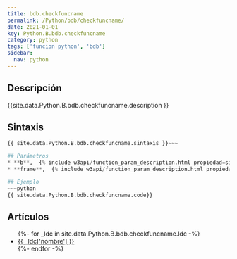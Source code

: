 ```yaml
---
title: bdb.checkfuncname
permalink: /Python/bdb/checkfuncname/
date: 2021-01-01
key: Python.B.bdb.checkfuncname
category: python
tags: ['funcion python', 'bdb']
sidebar: 
  nav: python
---
```


## Descripción
{{site.data.Python.B.bdb.checkfuncname.description }}

## Sintaxis
~~~python
{{ site.data.Python.B.bdb.checkfuncname.sintaxis }}~~~

## Parámetros
* **b**,  {% include w3api/function_param_description.html propiedad=site.data.Python.B.bdb.checkfuncname valor="b" %}
* **frame**,  {% include w3api/function_param_description.html propiedad=site.data.Python.B.bdb.checkfuncname valor="frame" %}

## Ejemplo
~~~python
{{ site.data.Python.B.bdb.checkfuncname.code}}
~~~

## Artículos
<ul>
{%- for _ldc in site.data.Python.B.bdb.checkfuncname.ldc -%}
   <li>
       <a href="{{_ldc['url'] }}">{{ _ldc['nombre'] }}</a>
   </li>
{%- endfor -%}
</ul>
